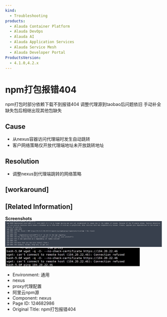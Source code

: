 ```yaml
---
kind:
  - Troubleshooting
products:
  - Alauda Container Platform
  - Alauda DevOps
  - Alauda AI
  - Alauda Application Services
  - Alauda Service Mesh
  - Alauda Developer Portal
ProductsVersion:
  - 4.1.0,4.2.x
---
```

<!-- A type of document that involves encountering a fault, diagnosing it, performing root cause analysis, and providing solutions. -->

# npm打包报错404

npm打包时部分依赖下载不到报错404 调整代理源到taobao后问题依旧 手动补全缺失包后相继出现其他包缺失

## Cause
- 从nexus容器访问代理端时发生自动跳转
- 客户网络策略仅开放代理端地址未开放跳转地址

## Resolution
- 调整nexus到代理端跳转的网络策略

## [workaround]

## [Related Information]
**Screenshots**
![](assets/npmda-bao-bao-cuo-404/image2022-8-29_18-23-40.png)
![image_1660030424968_7q4h9.png](assets/npmda-bao-bao-cuo-404/image_1660030424968_7q4h9.png)
- Environment: 通用
- nexus
- proxy代理配置
- 阿里云npm源
- Component: nexus
- Page ID: 124682986
- Original Title: npm打包报错404
